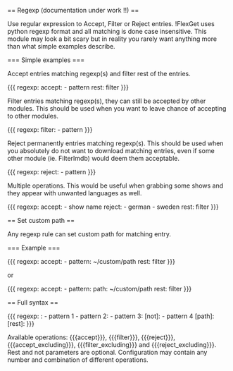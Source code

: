== Regexp (documentation under work !!) ==

Use regular expression to Accept, Filter or Reject entries. !FlexGet uses python regexp format and all matching is done case insensitive. This module may look a bit scary but in reality you rarely want anything more than what simple examples describe.

=== Simple examples ===

Accept entries matching regexp(s) and filter rest of the entries.

{{{
regexp:
  accept:
    - pattern
  rest: filter
}}}

Filter entries matching regexp(s), they can still be accepted by other modules. This should be used when you want to leave chance of accepting to other modules.

{{{
regexp:
  filter:
    - pattern
}}}

Reject permanently entries matching regexp(s). This should be used when you absolutely do not want to download matching entries, even if some other module (ie. FilterImdb) would deem them acceptable.

{{{
regexp:
  reject:
    - pattern
}}}

Multiple operations. This would be useful when grabbing some shows and they appear with unwanted languages as well.

{{{
regexp:
  accept:
    - show name
  reject:
    - german
    - sweden
  rest: filter
}}}

== Set custom path ==

Any regexp rule can set custom path for matching entry.

=== Example ===

{{{
regexp:
  accept: 
    - pattern: ~/custom/path
  rest: filter
}}}

or

{{{
regexp:
  accept: 
    - pattern:
        path: ~/custom/path
  rest: filter
}}}

== Full syntax ==

{{{
regexp:
  <operation>:
    - pattern 1
    - pattern 2: <custom path>
    - pattern 3:
        [not]:
          - pattern 4
        [path]: <custom path>
  [rest]: <operation>
}}}

Available operations: {{{accept}}}, {{{filter}}}, {{{reject}}}, {{{accept_excluding}}}, {{{filter_excluding}}} and {{{reject_excluding}}}.
Rest and not parameters are optional. Configuration may contain any number and combination of different operations.